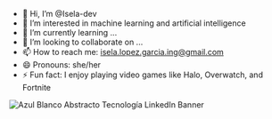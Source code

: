 - 👋 Hi, I’m @Isela-dev
- 👀 I’m interested in machine learning and artificial intelligence
- 🌱 I’m currently learning ...
- 💞️ I’m looking to collaborate on ...
- 📫 How to reach me: isela.lopez.garcia.ing@gmail.com
- 😄 Pronouns: she/her
- ⚡ Fun fact: I enjoy playing video games like Halo, Overwatch, and Fortnite

<!---
Isela-dev/Isela-dev is a ✨ special ✨ repository because its `README.md` (this file) appears on your GitHub profile.
You can click the Preview link to take a look at your changes.
--->
![Azul Blanco Abstracto Tecnología LinkedIn Banner](https://github.com/user-attachments/assets/9e46b45c-3b9a-4000-99c6-a41e7c980c44)

